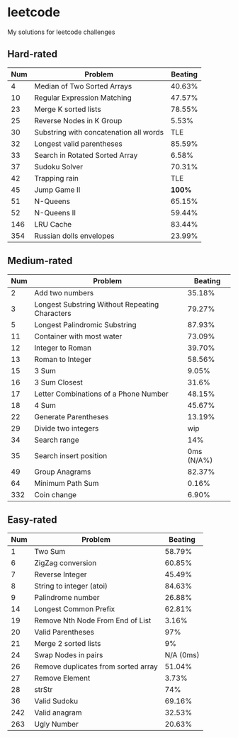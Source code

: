 # leetcode
My solutions for leetcode challenges

## Hard-rated

Num | Problem | Beating
--- | ------- | -------
| 4 | Median of Two Sorted Arrays |  40.63% |
| 10 | Regular Expression Matching |  47.57% |
| 23 | Merge K sorted lists |  78.55% |
25 | Reverse Nodes in K Group |  5.53% |
| 30 | Substring with concatenation all words |  TLE |
32 | Longest valid parentheses | 85.59%
| 33 | Search in Rotated Sorted Array | 6.58% |
| 37 | Sudoku Solver |  70.31% |
42 | Trapping rain | TLE
| 45 | Jump Game II |  **100%** |
| 51 | N-Queens |  65.15% |
| 52 | N-Queens II | 59.44%
146 | LRU Cache | 83.44% |
| 354 | Russian dolls envelopes | 23.99%

## Medium-rated

Num | Problem |  Beating
--- | ------- |  -------
| 2 | Add two numbers |  35.18% |
| 3 | Longest Substring Without Repeating Characters |  79.27% |
| 5 | Longest Palindromic Substring |  87.93% |
| 11 | Container with most water |  73.09% |
| 12 | Integer to Roman |  39.70% |
| 13 | Roman to Integer |  58.56% |
| 15 | 3 Sum |  9.05% |
| 16 | 3 Sum Closest |  31.6% |
| 17 | Letter Combinations of a Phone Number |  48.15% |
| 18 | 4 Sum |  45.67% |
22 | Generate Parentheses |  13.19%
29 | Divide two integers | wip
34 | Search range | 14%
35 | Search insert position | 0ms (N/A%)
49 | Group Anagrams | 82.37%
| 64 | Minimum Path Sum |  0.16% |
332 | Coin change | 6.90%

## Easy-rated

Num | Problem |  Beating
--- | ------- |  -------
| 1 | Two Sum | 58.79%
| 6 | ZigZag conversion |  60.85% |
| 7 | Reverse Integer |  45.49% |
| 8 | String to integer (atoi) |  84.63% |
| 9 | Palindrome number |  26.88% |
| 14 | Longest Common Prefix |  62.81% |
19 | Remove Nth Node From End of List |  3.16% |
20 | Valid Parentheses |  97% |
21 | Merge 2 sorted lists |  9%
24 | Swap Nodes in pairs | N/A (0ms)
26 | Remove duplicates from sorted array | 51.04%
| 27 | Remove Element |  3.73% |
| 28 | strStr | 74%
36 | Valid Sudoku | 69.16%
242 | Valid anagram | 32.53%
263 | Ugly Number | 20.63%
